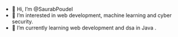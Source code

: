 - 👋 Hi, I’m @SaurabPoudel
- 👀 I’m interested in web development, machine learning and cyber security.
- 🌱 I’m currently learning web development and dsa in Java .

<!---
SaurabPoudel/SaurabPoudel is a ✨ special ✨ repository because its `README.md` (this file) appears on your GitHub profile.
You can click the Preview link to take a look at your changes.
--->
